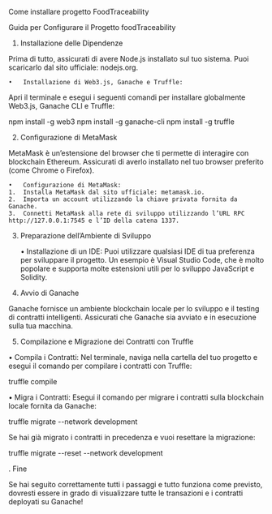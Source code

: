 Come installare progetto FoodTraceability

Guida per Configurare il Progetto foodTraceability

1. Installazione delle Dipendenze

Prima di tutto, assicurati di avere Node.js installato sul tuo sistema. Puoi scaricarlo dal sito ufficiale: nodejs.org.

	•	Installazione di Web3.js, Ganache e Truffle:
Apri il terminale e esegui i seguenti comandi per installare globalmente Web3.js, Ganache CLI e Truffle:

npm install -g web3
npm install -g ganache-cli
npm install -g truffle

2. Configurazione di MetaMask

MetaMask è un’estensione del browser che ti permette di interagire con blockchain Ethereum. Assicurati di averlo installato nel tuo browser preferito (come Chrome o Firefox).

	•	Configurazione di MetaMask:
	1.	Installa MetaMask dal sito ufficiale: metamask.io.
	2.	Importa un account utilizzando la chiave privata fornita da Ganache.
	3.	Connetti MetaMask alla rete di sviluppo utilizzando l’URL RPC http://127.0.0.1:7545 e l’ID della catena 1337.

3. Preparazione dell’Ambiente di Sviluppo

	•	Installazione di un IDE:
Puoi utilizzare qualsiasi IDE di tua preferenza per sviluppare il progetto. Un esempio è Visual Studio Code, che è molto popolare e supporta molte estensioni utili per lo sviluppo JavaScript e Solidity.

4. Avvio di Ganache

Ganache fornisce un ambiente blockchain locale per lo sviluppo e il testing di contratti intelligenti. Assicurati che Ganache sia avviato e in esecuzione sulla tua macchina.

5. Compilazione e Migrazione dei Contratti con Truffle

•	Compila i Contratti:
Nel terminale, naviga nella cartella del tuo progetto e esegui il comando per compilare i contratti con Truffle:

truffle compile

•	Migra i Contratti:
Esegui il comando per migrare i contratti sulla blockchain locale fornita da Ganache:

truffle migrate --network development

Se hai già migrato i contratti in precedenza e vuoi resettare la migrazione:

truffle migrate --reset --network development

. Fine

Se hai seguito correttamente tutti i passaggi e tutto funziona come previsto, dovresti essere in grado di visualizzare tutte le transazioni e i contratti deployati su Ganache!

